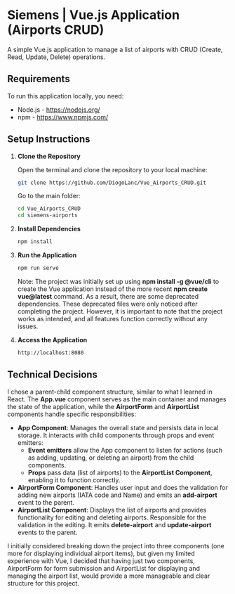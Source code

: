 # Siemens | Vue.js Application (Airports CRUD)

A simple Vue.js application to manage a list of airports with CRUD (Create, Read, Update, Delete) operations.

## Requirements

To run this application locally, you need:

- Node.js - https://nodejs.org/ 
- npm - https://www.npmjs.com/

## Setup Instructions

1. **Clone the Repository**

   Open the terminal and clone the repository to your local machine:
   ```bash
   git clone https://github.com/DiogoLanc/Vue_Airports_CRUD.git
   ```
   Go to the main folder:
   ```bash
   cd Vue_Airports_CRUD
   cd siemens-airports
   
3. **Install Dependencies**
   ```bash
   npm install

4. **Run the Application**
   ```bash
   npm run serve
   ```
   Note: The project was initially set up using **npm install -g @vue/cli** to create the Vue application instead of the more recent **npm create vue@latest** command. As a result, there are some deprecated dependencies. These deprecated files were only noticed after completing the project. However, it is important to note that the project works as intended, and all features function correctly without any issues.

5. **Access the Application**
   ```bash
   http://localhost:8080

## Technical Decisions

I chose a parent-child component structure, similar to what I learned in React. The **App.vue** component serves as the main container and manages the state of the application, while the **AirportForm** and **AirportList** components handle specific responsibilities:

- **App Component**: Manages the overall state and persists data in local storage. It interacts with child components through props and event emitters:
     - **Event emitters** allow the App component to listen for actions (such as adding, updating, or deleting an airport) from the child components.
     - **Props** pass data (list of airports) to the **AirportList Component**, enabling it to function correctly.
- **AirportForm Component**: Handles user input and does the validation for adding new airports (IATA code and Name) and emits an **add-airport** event to the parent.
- **AirportList Component**: Displays the list of airports and provides functionality for editing and deleting airports. Responsible for the validation in the editing. It emits **delete-airport** and **update-airport** events to the parent.

I initially considered breaking down the project into three components (one more for displaying individual airport items), but given my limited experience with Vue, I decided that having just two components, AirportForm for form submission and AirportList for displaying and managing the airport list, would provide a more manageable and clear structure for this project.
